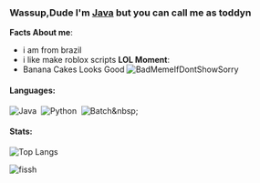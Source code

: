 ### Wassup,Dude I'm [Java](https://github.com/JavaUpdated) but you can call me as toddyn

**Facts About me**:

- i am from brazil
- i like make roblox scripts
**LOL Moment**:
- Banana Cakes Looks Good
![BadMemeIfDontShowSorry](shorturl.at/dsMV9)&nbsp;

#### Languages:

![Java](https://img.shields.io/badge/Java-ED8B00?style=for-the-badge&logo=java&logoColor=white)&nbsp;
![Python](https://img.shields.io/badge/Python-3776AB?style=for-the-badge&logo=python&logoColor=white)&nbsp;
![Batch]([https://img.shields.io/badge/Shell_Script-121011?style=for-the-badge&logo=gnu-bash&logoColor=white](https://img.shields.io/badge/windows%20terminal-4D4D4D?style=for-the-badge&logo=windows%20terminal&logoColor=whit))&nbsp;

#### Stats:

![Top Langs](https://github-readme-stats.vercel.app/api/top-langs/?username=JavaUpdated&hide=javascript,css,scss,html&theme=tokyonight)

![fissh](https://github-readme-stats.vercel.app/api?username=JavaUpdated&theme=blue-green)

